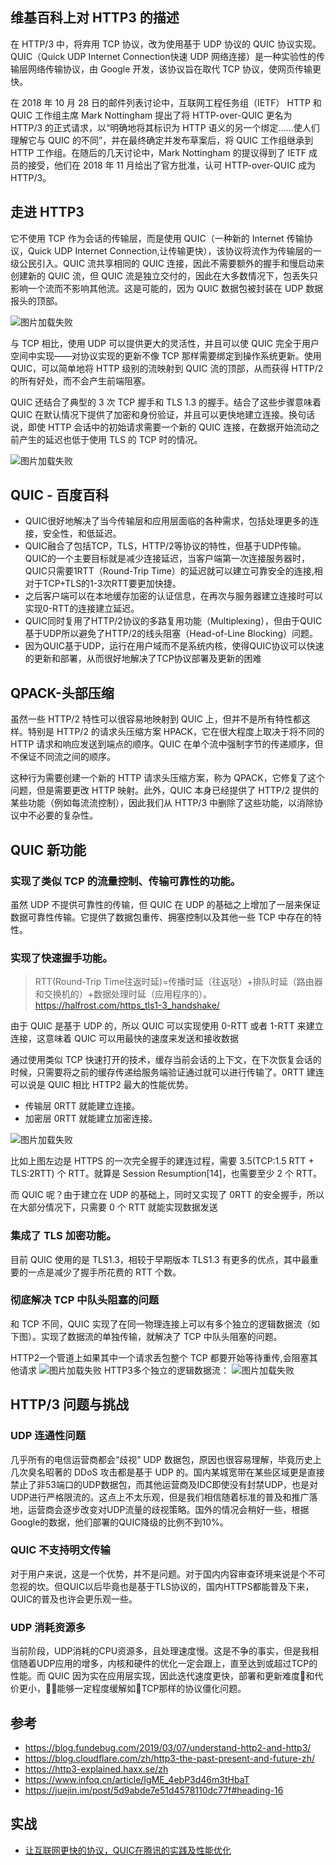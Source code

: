 ## 维基百科上对 HTTP3 的描述

在 HTTP/3 中，将弃用 TCP 协议，改为使用基于 UDP 协议的 QUIC 协议实现。QUIC（Quick UDP Internet Connection快速 UDP 网络连接）是一种实验性的传输层网络传输协议，由 Google 开发，该协议旨在取代 TCP 协议，使网页传输更快。

在 2018 年 10 月 28 日的邮件列表讨论中，互联网工程任务组（IETF） HTTP 和 QUIC 工作组主席 Mark Nottingham 提出了将 HTTP-over-QUIC 更名为 HTTP/3 的正式请求，以“明确地将其标识为 HTTP 语义的另一个绑定……使人们理解它与 QUIC 的不同”，并在最终确定并发布草案后，将 QUIC 工作组继承到 HTTP 工作组。在随后的几天讨论中，Mark Nottingham 的提议得到了 IETF 成员的接受，他们在 2018 年 11 月给出了官方批准，认可 HTTP-over-QUIC 成为 HTTP/3。

## 走进 HTTP3

它不使用 TCP 作为会话的传输层，而是使用 QUIC（一种新的 Internet 传输协议，Quick UDP Internet Connection,让传输更快），该协议将流作为传输层的一级公民引入。QUIC 流共享相同的 QUIC 连接，因此不需要额外的握手和慢启动来创建新的 QUIC 流，但 QUIC 流是独立交付的，因此在大多数情况下，包丢失只影响一个流而不影响其他流。这是可能的，因为 QUIC 数据包被封装在 UDP 数据报头的顶部。

![图片加载失败](./img/HTTP2VSHTTP3.png)

与 TCP 相比，使用 UDP 可以提供更大的灵活性，并且可以使 QUIC 完全于用户空间中实现——对协议实现的更新不像 TCP 那样需要绑定到操作系统更新。使用 QUIC，可以简单地将 HTTP 级别的流映射到 QUIC 流的顶部，从而获得 HTTP/2 的所有好处，而不会产生前端阻塞。

QUIC 还结合了典型的 3 次 TCP 握手和 TLS 1.3 的握手。结合了这些步骤意味着 QUIC 在默认情况下提供了加密和身份验证，并且可以更快地建立连接。换句话说，即使 HTTP 会话中的初始请求需要一个新的 QUIC 连接，在数据开始流动之前产生的延迟也低于使用 TLS 的 TCP 时的情况。

![图片加载失败](./img/QUIC握手.png)

## QUIC - 百度百科

- QUIC很好地解决了当今传输层和应用层面临的各种需求，包括处理更多的连接，安全性，和低延迟。
- QUIC融合了包括TCP，TLS，HTTP/2等协议的特性，但基于UDP传输。QUIC的一个主要目标就是减少连接延迟，当客户端第一次连接服务器时，QUIC只需要1RTT（Round-Trip Time）的延迟就可以建立可靠安全的连接,相对于TCP+TLS的1-3次RTT要更加快捷。
- 之后客户端可以在本地缓存加密的认证信息，在再次与服务器建立连接时可以实现0-RTT的连接建立延迟。
- QUIC同时复用了HTTP/2协议的多路复用功能（Multiplexing），但由于QUIC基于UDP所以避免了HTTP/2的线头阻塞（Head-of-Line Blocking）问题。
- 因为QUIC基于UDP，运行在用户域而不是系统内核，使得QUIC协议可以快速的更新和部署，从而很好地解决了TCP协议部署及更新的困难

## QPACK-头部压缩

虽然一些 HTTP/2 特性可以很容易地映射到 QUIC 上，但并不是所有特性都这样。特别是 HTTP/2 的请求头压缩方案 HPACK，它在很大程度上取决于将不同的 HTTP 请求和响应发送到端点的顺序。QUIC 在单个流中强制字节的传递顺序，但不保证不同流之间的顺序。

这种行为需要创建一个新的 HTTP 请求头压缩方案，称为 QPACK，它修复了这个问题，但是需要更改 HTTP 映射。此外，QUIC 本身已经提供了 HTTP/2 提供的某些功能（例如每流流控制），因此我们从 HTTP/3 中删除了这些功能，以消除协议中不必要的复杂性。

## QUIC 新功能

### 实现了类似 TCP 的流量控制、传输可靠性的功能。

虽然 UDP 不提供可靠性的传输，但 QUIC 在 UDP 的基础之上增加了一层来保证数据可靠性传输。它提供了数据包重传、拥塞控制以及其他一些 TCP 中存在的特性。

### 实现了快速握手功能。
>RTT(Round-Trip Time往返时延)=传播时延（往返哒）+排队时延（路由器和交换机的）+数据处理时延（应用程序的）。https://halfrost.com/https_tls1-3_handshake/

由于 QUIC 是基于 UDP 的，所以 QUIC 可以实现使用 0-RTT 或者 1-RTT 来建立连接，这意味着 QUIC 可以用最快的速度来发送和接收数据

通过使用类似 TCP 快速打开的技术，缓存当前会话的上下文，在下次恢复会话的时候，只需要将之前的缓存传递给服务端验证通过就可以进行传输了。0RTT 建连可以说是 QUIC 相比 HTTP2 最大的性能优势。
- 传输层 0RTT 就能建立连接。
- 加密层 0RTT 就能建立加密连接。

![图片加载失败](./img/QUIC握手对比HTTP2握手.png)

比如上图左边是 HTTPS 的一次完全握手的建连过程，需要 3.5(TCP:1.5 RTT + TLS:2RTT) 个 RTT。就算是 Session Resumption[14]，也需要至少 2 个 RTT。

而 QUIC 呢？由于建立在 UDP 的基础上，同时又实现了 0RTT 的安全握手，所以在大部分情况下，只需要 0 个 RTT 就能实现数据发送


### 集成了 TLS 加密功能。

目前 QUIC 使用的是 TLS1.3，相较于早期版本 TLS1.3 有更多的优点，其中最重要的一点是减少了握手所花费的 RTT 个数。

### 彻底解决 TCP 中队头阻塞的问题

和 TCP 不同，QUIC 实现了在同一物理连接上可以有多个独立的逻辑数据流（如下图）。实现了数据流的单独传输，就解决了 TCP 中队头阻塞的问题。

HTTP2一个管道上如果其中一个请求丢包整个 TCP 都要开始等待重传,会阻塞其他请求
![图片加载失败](./img/HTTP2一个管道.png)
HTTP3多个独立的逻辑数据流：
![图片加载失败](./img/HTTP3多个管道.png)

## HTTP/3 问题与挑战

### UDP 连通性问题
几乎所有的电信运营商都会“歧视” UDP 数据包，原因也很容易理解，毕竟历史上几次臭名昭著的 DDoS 攻击都是基于 UDP 的。国内某城宽带在某些区域更是直接禁止了非53端口的UDP数据包，而其他运营商及IDC即使没有封禁UDP，也是对UDP进行严格限流的。这点上不太乐观，但是我们相信随着标准的普及和推广落地，运营商会逐步改变对UDP流量的歧视策略。国外的情况会稍好一些，根据Google的数据，他们部署的QUIC降级的比例不到10%。

### QUIC 不支持明文传输
对于用户来说，这是一个优势，并不是问题。对于国内内容审查环境来说是个不可忽视的坎。但QUIC以后毕竟也是基于TLS协议的，国内HTTPS都能普及下来，QUIC的普及也许会更乐观一些。

### UDP 消耗资源多
当前阶段，UDP消耗的CPU资源多，且处理速度慢。这是不争的事实，但是我相信随着UDP应用的增多，内核和硬件的优化一定会跟上，直至达到或超过TCP的性能。而 QUIC 因为实在应用层实现，因此迭代速度更快，部署和更新难度和代价更小，能够一定程度缓解如TCP那样的协议僵化问题。

## 参考

- https://blog.fundebug.com/2019/03/07/understand-http2-and-http3/
- https://blog.cloudflare.com/zh/http3-the-past-present-and-future-zh/
- https://http3-explained.haxx.se/zh
- https://www.infoq.cn/article/IgME_4ebP3d46m3tHbaT
- https://juejin.im/post/5d9abde7e51d4578110dc77f#heading-16

## 实战

- [让互联网更快的协议，QUIC在腾讯的实践及性能优化](https://zhuanlan.zhihu.com/p/32560981)
